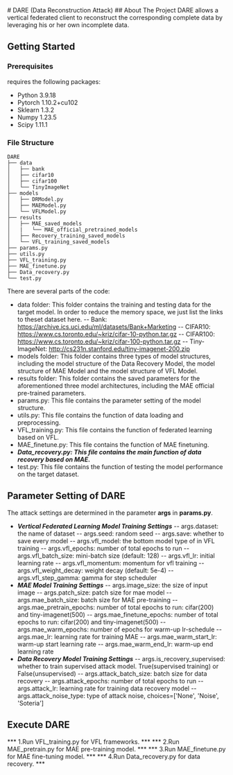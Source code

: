 <meta name="robots" content="noindex">
# DARE (Data Reconstruction Attack)
## About The Project
DARE allows a vertical federated client to reconstruct the corresponding complete data by leveraging his or her own incomplete data.

## Getting Started
### Prerequisites
 requires the following packages: 
- Python 3.9.18
- Pytorch 1.10.2+cu102
- Sklearn 1.3.2
- Numpy 1.23.5
- Scipy 1.11.1


### File Structure 
```
DARE
├── data
│   ├── bank
│   ├── cifar10
│   ├── cifar100
│   └── TinyImageNet
├── models
│   ├── DRModel.py
│   ├── MAEModel.py
│   └── VFLModel.py
├── results
│   ├── MAE_saved_models
│   |   └── MAE_official_pretrained_models
│   ├── Recovery_training_saved_models
│   └── VFL_training_saved_models
├── params.py
├── utils.py
├── VFL_training.py
├── MAE_finetune.py
├── Data_recovery.py
└── test.py
```
There are several parts of the code:
- data folder: This folder contains the training and testing data for the target model.  In order to reduce the memory space, we just list the  links to theset dataset here. 
   -- Bank: https://archive.ics.uci.edu/ml/datasets/Bank+Marketing
   -- CIFAR10: https://www.cs.toronto.edu/~kriz/cifar-10-python.tar.gz
   -- CIFAR100: https://www.cs.toronto.edu/~kriz/cifar-100-python.tar.gz
   -- Tiny-ImageNet: http://cs231n.stanford.edu/tiny-imagenet-200.zip
- models folder: This folder contains three types of model structures, including the model structure of the Data Recovery Model, the model structure of MAE Model and the model structure of VFL Model.
- results folder: This folder contains the saved parameters for the aforementioned three model architectures, including the MAE official pre-trained parameters.
- params.py: This file contains the parameter setting of the model structure.
- utils.py: This file contains the function of data loading and preprocessing.
- VFL_training.py: This file contains the function of federated learning based on VFL.
- MAE_finetune.py: This file contains the function of MAE finetuning.
- ***Data_recovery.py: This file contains the main function of data recovery based on MAE.***
- test.py: This file contains the function of testing the model performance on the target dataset.

## Parameter Setting of DARE
The attack settings are determined in the parameter **args** in **params.py**. 
- ***Vertical Federated Learning Model Training Settings***
-- args.dataset: the name of dataset
-- args.seed: random seed
-- args.save: whether to save every model
-- args.vfl_model: the bottom model type of in VFL training
-- args.vfl_epochs: number of total epochs to run
-- args.vfl_batch_size: mini-batch size (default: 128)
-- args.vfl_lr: initial learning rate
-- args.vfl_momentum: momentum for vfl training
-- args.vfl_weight_decay: weight decay (default: 5e-4)
-- args.vfl_step_gamma: gamma for step scheduler
- ***MAE Model Training Settings***
-- args.image_size: the size of input image
-- args.patch_size: patch size for mae model
-- args.mae_batch_size: batch size for MAE pre-training
-- args.mae_pretrain_epochs: number of total epochs to run: cifar(200) and tiny-imagenet(500)
-- args.mae_finetune_epochs: number of total epochs to run: cifar(200) and tiny-imagenet(500)
-- args.mae_warm_epochs: number of epochs for warm-up lr-schedule
-- args.mae_lr: learning rate for training MAE
-- args.mae_warm_start_lr: warm-up start learning rate
-- args.mae_warm_end_lr: warm-up end learning rate
- ***Data Recovery Model Training Settings***
-- args.is_recovery_supervised: whether to train supervised attack model. True(supervised training) or False(unsupervised)
-- args.attack_batch_size: batch size for data recovery
-- args.attack_epochs: number of total epochs to run
-- args.attack_lr: learning rate for training data recovery model
-- args.attack_noise_type: type of attack noise, choices=['None', 'Noise', 'Soteria']



## Execute DARE
*** 1.Run VFL_training.py for VFL frameworks.  ***
*** 2.Run MAE_pretrain.py for MAE pre-training model.  ***
*** 3.Run MAE_finetune.py for MAE fine-tuning model.  ***
*** 4.Run Data_recovery.py for data recovery.  ***





